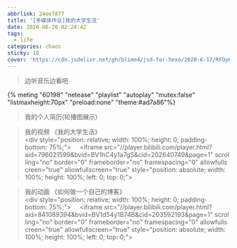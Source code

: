 ```yaml
---
abbrlink: 24ee7877
title: '[多媒体作业]我的大学生活'
date: 2020-06-20 02:24:42
tags:
  - life
categories: chaos
sticky: 10
cover: 'https://cdn.jsdelivr.net/gh/blime4/jsd-for-hexo/2020-6-17/RFQyHh8Dek9CLsB.jpg'
---
```


<!-- <script charset="Shift_JIS" src="http://chabudai.sakura.ne.jp/blogparts/honehoneclock/honehone_clock_tr.js"></script> -->

> 边听音乐边看吧

{% meting "60198" "netease" "playlist" "autoplay" "mutex:false" "listmaxheight:70px" "preload:none" "theme:#ad7a86"%}

> 我的个人简历(轮播图展示)

<div class="demo"></div>
<script>
    function tt(){
        $('.demo').slider({
    imgList: [
        {
            img: 'https://cdn.jsdelivr.net/gh/blime4/jsd-for-hexo/2020-6-20/1.png',
            a: 'https://cdn.jsdelivr.net/gh/blime4/jsd-for-hexo/2020-6-20/1.png',
        },
        {
            img: 'https://cdn.jsdelivr.net/gh/blime4/jsd-for-hexo/2020-6-20/2.png',
            a: 'https://cdn.jsdelivr.net/gh/blime4/jsd-for-hexo/2020-6-20/2.png',
        },
        {
            img: 'https://cdn.jsdelivr.net/gh/blime4/jsd-for-hexo/2020-6-20/3.png',
            a: 'https://cdn.jsdelivr.net/gh/blime4/jsd-for-hexo/2020-6-20/3.png',
        }
    ], //图片的列表，a属性里面存放的是网络地址，img存放的是图片地址
    width: "100%", //图片的宽
    height: 400, //图片的高
    isAuto: true, //是否自动轮播
    moveTime: 2000, //运动时间
    direction: 'right', //轮播的方向
    btnWidth: 30, //按钮的宽
    btnHeight: 30, //按钮的高
    spanWidth: 10, //span按钮的宽
    spanHeight: 10, //span按钮的高
    spanColor: '#fff', //span按钮的颜色
    activeSpanColor: 'red', //选中的span颜色
    btnBackgroundColor: 'rgba(0, 0, 0, 0.3)', //两侧按钮的颜色
    spanRadius: '50%', //span按钮的圆角程度
    spanMargin: 3, //span之间的距离
})
    }
    window.addEventListener('DOMContentLoaded',tt)
</script>

> 我的视频 《我的大学生活》
<div style="position: relative; width: 100%; height: 0; padding-bottom: 75%;">
    <iframe src="//player.bilibili.com/player.html?aid=796021599&bvid=BV1hC4y1a7gS&cid=202640749&page=1" scrolling="no" border="0" frameborder="no" framespacing="0" allowfullscreen="true" allowfullscreen="true" style="position: absolute; width: 100%; height: 100%; left: 0; top: 0;"> </iframe>
</div>

> 我的动画 《如何做一个自己的博客》
<div style="position: relative; width: 100%; height: 0; padding-bottom: 75%;">
    <iframe src="//player.bilibili.com/player.html?aid=841089394&bvid=BV1d54y1B74B&cid=203592193&page=1" scrolling="no" border="0" frameborder="no" framespacing="0" allowfullscreen="true" allowfullscreen="true" style="position: absolute; width: 100%; height: 100%; left: 0; top: 0;"> </iframe>
</div>
